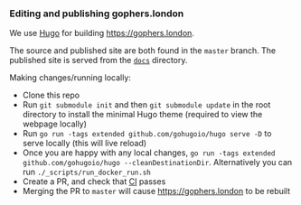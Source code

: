 ### Editing and publishing gophers.london

We use [Hugo](https://gohugo.io) for building https://gophers.london.

The source and published site are both found in the `master` branch. The published site is served from the
[`docs`](docs) directory.

Making changes/running locally:

* Clone this repo
* Run `git submodule init` and then `git submodule update` in the root directory to install the minimal Hugo theme (required to view the webpage locally)
* Run `go run -tags extended github.com/gohugoio/hugo serve -D` to serve locally (this will live reload)
* Once you are happy with any local changes, `go run -tags extended github.com/gohugoio/hugo --cleanDestinationDir`.
Alternatively you can run `./_scripts/run_docker_run.sh`
* Create a PR, and check that [CI](https://travis-ci.org/LondonGophers/gophers.london) passes
* Merging the PR to `master` will cause https://gophers.london to be rebuilt
